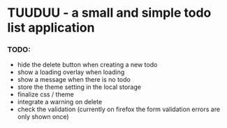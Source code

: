 # TUUDUU - a small and simple todo list application

### TODO:

- hide the delete button when creating a new todo
- show a loading overlay when loading
- show a message when there is no todo
- store the theme setting in the local storage
- finalize css / theme
- integrate a warning on delete
- check the validation (currently on firefox the form validation errors are only shown once)
